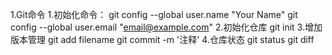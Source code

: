 1.Git命令
    1.初始化命令：
        git config --global user.name "Your Name"
        git config --global user.email "email@example.com"
    2.初始化仓库
        git init
    3.增加版本管理
        git add filename
        git commit -m '注释'
    4.仓库状态
        git status
        git diff
